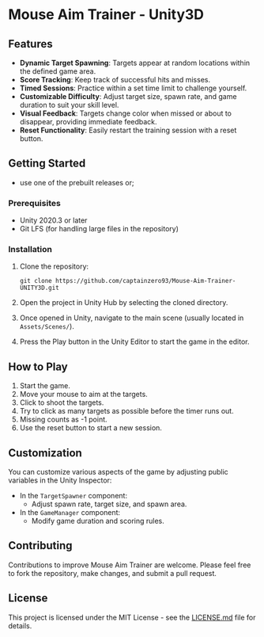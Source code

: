 # Mouse Aim Trainer - Unity3D

## Features

- **Dynamic Target Spawning**: Targets appear at random locations within the defined game area.
- **Score Tracking**: Keep track of successful hits and misses.
- **Timed Sessions**: Practice within a set time limit to challenge yourself.
- **Customizable Difficulty**: Adjust target size, spawn rate, and game duration to suit your skill level.
- **Visual Feedback**: Targets change color when missed or about to disappear, providing immediate feedback.
- **Reset Functionality**: Easily restart the training session with a reset button.

## Getting Started

- use one of the prebuilt releases or;
  
### Prerequisites

- Unity 2020.3 or later
- Git LFS (for handling large files in the repository)

### Installation

1. Clone the repository:
   ```
   git clone https://github.com/captainzero93/Mouse-Aim-Trainer-UNITY3D.git
   ```

2. Open the project in Unity Hub by selecting the cloned directory.

3. Once opened in Unity, navigate to the main scene (usually located in `Assets/Scenes/`).

4. Press the Play button in the Unity Editor to start the game in the editor.

## How to Play

1. Start the game.
2. Move your mouse to aim at the targets.
3. Click to shoot the targets.
4. Try to click as many targets as possible before the timer runs out.
5. Missing counts as -1 point.
6. Use the reset button to start a new session.

## Customization

You can customize various aspects of the game by adjusting public variables in the Unity Inspector:

- In the `TargetSpawner` component:
  - Adjust spawn rate, target size, and spawn area.
- In the `GameManager` component:
  - Modify game duration and scoring rules.

## Contributing

Contributions to improve Mouse Aim Trainer are welcome. Please feel free to fork the repository, make changes, and submit a pull request.

## License

This project is licensed under the MIT License - see the [LICENSE.md](LICENSE) file for details.
